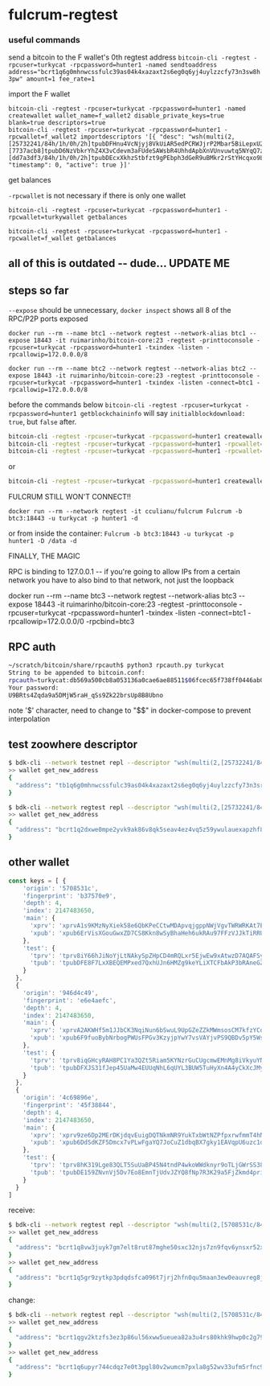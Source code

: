 # fulcrum-regtest




### useful commands

send a bitcoin to the F wallet's 0th regtest address
`bitcoin-cli -regtest -rpcuser=turkycat -rpcpassword=hunter1 -named sendtoaddress address="bcrt1q6g0mhnwcssfulc39as04k4xazaxt2s6eg0q6yj4uylzzcfy73n3sw8h3pw" amount=1 fee_rate=1`



import the F wallet
```
bitcoin-cli -regtest -rpcuser=turkycat -rpcpassword=hunter1 -named createwallet wallet_name=f_wallet2 disable_private_keys=true blank=true descriptors=true
bitcoin-cli -regtest -rpcuser=turkycat -rpcpassword=hunter1 -rpcwallet=f_wallet2 importdescriptors '[{ "desc": "wsh(multi(2,[25732241/84h/1h/0h/2h]tpubDFHnu4VcNjyj8VkUiAR5edPCRWJjrP2Mbar5BiLepxU23nEXo5mZmynzPc9h5wkqZD6bTWrsbTr1N4dryVjBMfgjYJBQUEDhzBU4NqHxQVu/0/*,[7737acb8]tpubD6NzVbkrYhZ4X3vCdevm3aFUdeSAWsbR4UhhdApbXnVUnvuwtq5NYqQ7zCkNhYG4JcPdGW4Wg4ZrVSYGpdoWsn337qmkP6CFgs7pZid12Sa/0/*,[dd7a3df3/84h/1h/0h/2h]tpubDEcxXkhzStbfzt9gPEbph3dGeR9uBMkr2rStYHcqxo9LwPDgAqbMgbYDJ8334MSesVVAwxcdYm4o7XJGjyDX6qNYEbTZov2gaMdGZjYFqXv/0/*))#00f5ljet", "timestamp": 0, "active": true }]'
```

get balances

`-rpcwallet` is not necessary if there is only one wallet

`bitcoin-cli -regtest -rpcuser=turkycat -rpcpassword=hunter1 -rpcwallet=turkywallet getbalances`

`bitcoin-cli -regtest -rpcuser=turkycat -rpcpassword=hunter1 -rpcwallet=f_wallet getbalances`


## all of this is outdated -- dude... UPDATE ME

## steps so far

`--expose` should be unnecessary, `docker inspect` shows all 8 of the RPC/P2P ports exposed

`docker run --rm --name btc1 --network regtest --network-alias btc1 --expose 18443 -it ruimarinho/bitcoin-core:23 -regtest -printtoconsole -rpcuser=turkycat -rpcpassword=hunter1 -txindex -listen -rpcallowip=172.0.0.0/8`


`docker run --rm --name btc2 --network regtest --network-alias btc2 --expose 18443 -it ruimarinho/bitcoin-core:23 -regtest -printtoconsole -rpcuser=turkycat -rpcpassword=hunter1 -txindex -listen -connect=btc1 -rpcallowip=172.0.0.0/8`

before the commands below `bitcoin-cli -regtest -rpcuser=turkycat -rpcpassword=hunter1 getblockchaininfo` will say `initialblockdownload: true`, but `false` after.

```bash
bitcoin-cli -regtest -rpcuser=turkycat -rpcpassword=hunter1 createwallet turkywallet
bitcoin-cli -regtest -rpcuser=turkycat -rpcpassword=hunter1 -rpcwallet=turkywallet getnewaddress
bitcoin-cli -regtest -rpcuser=turkycat -rpcpassword=hunter1 -rpcwallet=turkywallet generatetoaddress 101 bcrt1q26gnvpw6mqhuaewdtur4hhefzhz4ec69dmkkdj
```

or 

```bash
bitcoin-cli -regtest -rpcuser=turkycat -rpcpassword=hunter1 createwallet turkywallet3 && bitcoin-cli -regtest -rpcuser=turkycat -rpcpassword=hunter1 -rpcwallet=turkywallet3 generatetoaddress 101 $(bitcoin-cli -regtest -rpcuser=turkycat -rpcpassword=hunter1 -rpcwallet=turkywallet3 getnewaddress)
```

FULCRUM STILL WON'T CONNECT!!

`docker run --rm --network regtest -it cculianu/fulcrum Fulcrum -b btc3:18443 -u turkycat -p hunter1 -d`

or from inside the container:
`Fulcrum -b btc3:18443 -u turkycat -p hunter1 -D /data -d`

FINALLY, THE MAGIC

RPC is binding to 127.0.0.1 -- if you're going to allow IPs from a certain network you have to also bind to that network, not just the loopback

docker run --rm --name btc3 --network regtest --network-alias btc3 --expose 18443 -it ruimarinho/bitcoin-core:23 -regtest -printtoconsole -rpcuser=turkycat -rpcpassword=hunter1 -txindex -listen -connect=btc1 -rpcallowip=172.0.0.0/0 -rpcbind=btc3

## RPC auth

```bash
~/scratch/bitcoin/share/rpcauth$ python3 rpcauth.py turkycat
String to be appended to bitcoin.conf:
rpcauth=turkycat:db569a500cb8a053136a0cae6ae88511$06fcec65f738ff0446ab06f44915b7214f30d685f9ce0743683ac32de01b7d01
Your password:
U9BRts4Zqda9a5DMjW5raH_qSs9Zk22brsUp8B8Ubno
```

note '$' character, need to change to "$$" in docker-compose to prevent interpolation

## test zoowhere descriptor

```bash
$ bdk-cli --network testnet repl --descriptor "wsh(multi(2,[25732241/84h/1h/0h/2h]tpubDFHnu4VcNjyj8VkUiAR5edPCRWJjrP2Mbar5BiLepxU23nEXo5mZmynzPc9h5wkqZD6bTWrsbTr1N4dryVjBMfgjYJBQUEDhzBU4NqHxQVu/0/*,[7737acb8]tpubD6NzVbkrYhZ4X3vCdevm3aFUdeSAWsbR4UhhdApbXnVUnvuwtq5NYqQ7zCkNhYG4JcPdGW4Wg4ZrVSYGpdoWsn337qmkP6CFgs7pZid12Sa/0/*,[dd7a3df3/84h/1h/0h/2h]tpubDEcxXkhzStbfzt9gPEbph3dGeR9uBMkr2rStYHcqxo9LwPDgAqbMgbYDJ8334MSesVVAwxcdYm4o7XJGjyDX6qNYEbTZov2gaMdGZjYFqXv/0/*))#00f5ljet"
>> wallet get_new_address
{
  "address": "tb1q6g0mhnwcssfulc39as04k4xazaxt2s6eg0q6yj4uylzzcfy73n3sr7ah55"
}
```

```bash
$ bdk-cli --network regtest repl --descriptor "wsh(multi(2,[25732241/84h/1h/0h/2h]tpubDFHnu4VcNjyj8VkUiAR5edPCRWJjrP2Mbar5BiLepxU23nEXo5mZmynzPc9h5wkqZD6bTWrsbTr1N4dryVjBMfgjYJBQUEDhzBU4NqHxQVu/0/*,[7737acb8]tpubD6NzVbkrYhZ4X3vCdevm3aFUdeSAWsbR4UhhdApbXnVUnvuwtq5NYqQ7zCkNhYG4JcPdGW4Wg4ZrVSYGpdoWsn337qmkP6CFgs7pZid12Sa/0/*,[dd7a3df3/84h/1h/0h/2h]tpubDEcxXkhzStbfzt9gPEbph3dGeR9uBMkr2rStYHcqxo9LwPDgAqbMgbYDJ8334MSesVVAwxcdYm4o7XJGjyDX6qNYEbTZov2gaMdGZjYFqXv/0/*))#00f5ljet"
>> wallet get_new_address
{
  "address": "bcrt1q2dxwe0mpe2yvk9ak86v8qk5seav4ez4vq5z59ywulauexapzhf8qfhwcmq"
}
```

## other wallet

```js
const keys = [ {
    'origin': '5708531c',
    'fingerprint': 'b37570e9',
    'depth': 4,
    'index': 2147483650,
    'main': {
      'xprv': 'xprvA1s9KMzNyXiek58e6QbKPeCCtwMDApvqjgppNWjVgvTWRWRKAt7E38WjyNbCoXgC57LSyEpA9UQ3YNDSiWSkNfHGP8fpxvMw2KLLkdropaz',
      'xpub': 'xpub6ErVisXGouGwxZD7CS8Kkn8wSyBhaHeh6ukRAu97FFzVJJkTiRRUavqDperj5zmuC6QKXfbqXyw4SPM2721Xjs5Ep6HQsfdWDrBhaN9vAkK'
    },
    'test': {
      'tprv': 'tprv8iY66hJiNoYjLtNAkySpZHpCD4mRQLxr5EjwEw9xAtwzD7AQAFSyYstBtYkrou4WSYsDyLRvJpyr1DmBqinhBiYrumt8dH5ywR5mCKa1pb6',
      'tpub': 'tpubDFE8F7LxXBEQEMPxed7QxhUJn6HMZg9keYLiXTCFbAkP3bRAneGZjNW44gwWcVj8yzwE9F7i55m78ZqdVsrmdJXXsh2iZCHjoon7LRAjXcu'
    }
  },
  {
    'origin': '946d4c49',
    'fingerprint': 'e6e4aefc',
    'depth': 4,
    'index': 2147483650,
    'main': {
      'xprv': 'xprvA2AKWHf5m1JJbCK3NqiNun6bSwuL9UpGZeZZkMWmsosCM7kfzYCdRManp6vzgSa9LKQgEthPdYiDQ3V7wGYMXhu4xGU956Ue7kFKYcxGkZx',
      'xpub': 'xpub6F9fuoBybNrbogPWUsFPGv3KzyjpYwY7vsVAYjvPS9QBDv5pY5Wsy9uGfR4qK295wSen2uuy3yGRDDbC36eqX2wkc4x49iJpUGcXDtHSpqu'
    },
    'test': {
      'tprv': 'tprv8iqGHcyRAH8PC1Ya3QZt5Riam5KYNzrGuCUgcmwEMnMg8iVkyuYNw6xEjH6egoxThkwTEzK9nuJ1ru2s4UtJLmAfUugSjTCh2qzjzMxxN6p',
      'tpub': 'tpubDFXJS31fJep45UaMw4EUUqNhL6qUYL3BUW5TuHyXn4A4yCkXcJMy7ba6uT9cqX6KjMBgeVRqb56TuQ5oRxW5QUQ3ffhMqEy44ECvyxhwUFk'
    }
  },
  {
    'origin': '4c69896e',
    'fingerprint': '45f38844',
    'depth': 4,
    'index': 2147483650,
    'main': {
      'xprv': 'xprv9ze6Dp2MErDKjdqvEuigDQTNkmNR9YukTxbWtNZPfpxrwfmmT4hNdMeLHzsaCf7PGbd3a3fmhMtMdWFzNWbCD8GfJhZcEqr2PQ4xZgTPH5u',
      'xpub': 'xpub6DdSdKZF5Dmcx7vPLwFgaYQ7JoCuZ1dbqBX7gky1EAVqpU6uzc1dB9xp9ERgb2M7SWjCiotv9wRfR7FJcT1Xe3QfqmqCr8p79B6oW1XZd3s'
    },
    'test': {
      'tprv': 'tprv8hK319Lge83QLT5SuUaBP45N4tndP4wkoWWdknyr9oTLjGWrSS38971nDB3ED2Vhe39pa9HXriUA6MojViw92BYFqLmuuCa5JVpP1PeJbuH',
      'tpub': 'tpubDE159ZNvnVj5Dv7Eo8EmnTjUdvJZYQ8fNp7R3K29a5FjZkmd4priKbdePGWU7XJMERG7LPQnh3Fi7Hjv1JrmXUrxuNaWXfULj8hDG7biXqh'
    }
  }
]
```

receive:
```bash
$ bdk-cli --network regtest repl --descriptor "wsh(multi(2,[5708531c/84h/1h/0h/2h]tpubDFE8F7LxXBEQEMPxed7QxhUJn6HMZg9keYLiXTCFbAkP3bRAneGZjNW44gwWcVj8yzwE9F7i55m78ZqdVsrmdJXXsh2iZCHjoon7LRAjXcu/0/*,[946d4c49/84h/1h/0h/2h]tpubDFXJS31fJep45UaMw4EUUqNhL6qUYL3BUW5TuHyXn4A4yCkXcJMy7ba6uT9cqX6KjMBgeVRqb56TuQ5oRxW5QUQ3ffhMqEy44ECvyxhwUFk/0/*,[4c69896e/84h/1h/0h/2h]tpubDE159ZNvnVj5Dv7Eo8EmnTjUdvJZYQ8fNp7R3K29a5FjZkmd4priKbdePGWU7XJMERG7LPQnh3Fi7Hjv1JrmXUrxuNaWXfULj8hDG7biXqh/0/*))"
>> wallet get_new_address
{
  "address": "bcrt1q8vw3juyk7gm7elt8rut87mghe50sxc32njs7zn9fqv6ynsxr52xq4h2uu0"
}
>> wallet get_new_address
{
  "address": "bcrt1q5gr9zytkp3pdqdsfca096t7jrj2hfn0qu5maan3ew0eauvreg8jqw624ga"
}
```

change: 
```bash
$ bdk-cli --network regtest repl --descriptor "wsh(multi(2,[5708531c/84h/1h/0h/2h]tpubDFE8F7LxXBEQEMPxed7QxhUJn6HMZg9keYLiXTCFbAkP3bRAneGZjNW44gwWcVj8yzwE9F7i55m78ZqdVsrmdJXXsh2iZCHjoon7LRAjXcu/1/*,[946d4c49/84h/1h/0h/2h]tpubDFXJS31fJep45UaMw4EUUqNhL6qUYL3BUW5TuHyXn4A4yCkXcJMy7ba6uT9cqX6KjMBgeVRqb56TuQ5oRxW5QUQ3ffhMqEy44ECvyxhwUFk/1/*,[4c69896e/84h/1h/0h/2h]tpubDE159ZNvnVj5Dv7Eo8EmnTjUdvJZYQ8fNp7R3K29a5FjZkmd4priKbdePGWU7XJMERG7LPQnh3Fi7Hjv1JrmXUrxuNaWXfULj8hDG7biXqh/1/*))"
>> wallet get_new_address
{
  "address": "bcrt1qgv2ktzfs3ez3p86ul56xww5ueuea82a3u4rs80khk9hwp0c2g79qdvvlzu"
}
>> wallet get_new_address
{
  "address": "bcrt1q6upyr744cdqz7e0t3pgl80v2wumcm7pxla8g52wv33ufm5rfnc9sgy498y"
}
```

